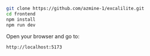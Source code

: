 ```sh
git clone https://github.com/azmine-1/excalilite.git
cd frontend
npm install
npm run dev
```

Open your browser and go to:

```
http://localhost:5173
```
